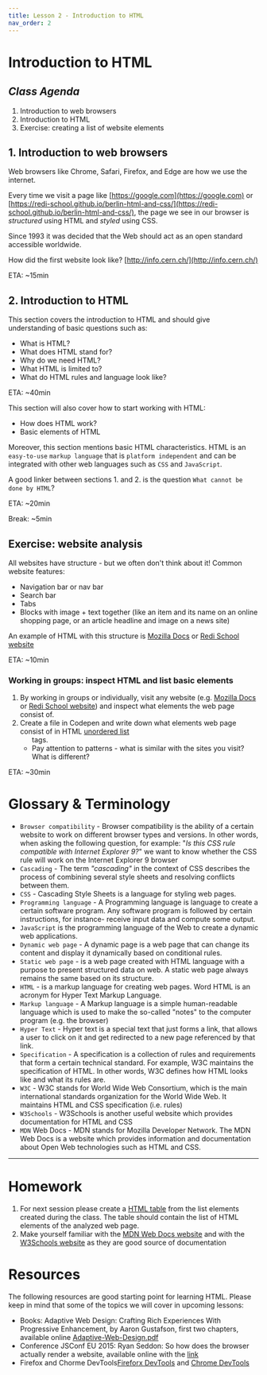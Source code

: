 ```yaml
---
title: Lesson 2 - Introduction to HTML
nav_order: 2
---
```


# Introduction to HTML

## _Class Agenda_

1. Introduction to web browsers
1. Introduction to HTML
1. Exercise: creating a list of website elements

## 1. Introduction to web browsers

Web browsers like Chrome, Safari, Firefox, and Edge are how we use the internet.

Every time we visit a page like [https://google.com](https://google.com) or [https://redi-school.github.io/berlin-html-and-css/](https://redi-school.github.io/berlin-html-and-css/), the page we see in our browser is _structured_ using HTML and _styled_ using CSS.

Since 1993 it was decided that the Web should act as an open standard accessible worldwide.

How did the first website look like? [http://info.cern.ch/](http://info.cern.ch/)

ETA: ~15min

## 2. Introduction to HTML

This section covers the introduction to HTML and should give understanding of basic questions such as:

- What is HTML?
- What does HTML stand for?
- Why do we need HTML?
- What HTML is limited to?
- What do HTML rules and language look like?

ETA: ~40min

This section will also cover how to start working with HTML:
- How does HTML work?
- Basic elements of HTML


Moreover, this section mentions basic HTML characteristics. HTML is an `easy-to-use` `markup language` that is `platform independent` and can be integrated with other web languages such as `CSS` and `JavaScript`.

A good linker between sections 1. and 2. is the question `What cannot be done by HTML`?

ETA: ~20min

Break: ~5min

## Exercise: website analysis

All websites have structure - but we often don't think about it! Common website features:

- Navigation bar or nav bar
- Search bar
- Tabs
- Blocks with image + text together (like an item and its name on an online shopping page, or an article headline and image on a news site)

An example of HTML with this structure is [Mozilla Docs](https://developer.mozilla.org/en-US/) or [Redi School website](https://www.redi-school.org/)

ETA: ~10min
### Working in groups: inspect HTML and list basic elements
1. By working in groups or individually, visit any website (e.g. [Mozilla Docs](https://developer.mozilla.org/en-US/) or [Redi School website](https://www.redi-school.org/)) and inspect what elements the web page consist of.
1. Create a file in Codepen and write down what elements web page consist of in HTML [unordered list <ul>](https://www.w3schools.com/tags/tag_ul.asp) tags.
1. Pay attention to patterns - what is similar with the sites you visit? What is different?

ETA: ~30min
# Glossary & Terminology

- `Browser compatibility` - Browser compatibility is the ability of a certain website to work on different browser types and versions. In other words, when asking the following question, for example: "_Is this CSS rule compatible with Internet Explorer 9?_" we want to know whether the CSS rule will work on the Internet Explorer 9 browser
- `Cascading` - The term _"cascading"_ in the context of CSS describes the process of combining several style sheets and resolving conflicts between them.
- `CSS` - Cascading Style Sheets is a language for styling web pages.
- `Programming language` - A Programming language is language to create a certain software program. Any software program is followed by certain instructions, for instance- receive input data and compute some output.
- `JavaScript` is the programming language of the Web to create a dynamic web applications.
- `Dynamic web page` - A dynamic page is a web page that can change its content and display it dynamically based on conditional rules. 
- `Static web page` - is a web page created with HTML language with a purpose to present structured data on web. A static web page always remains the same based on its structure.
- `HTML` - is a markup language for creating web pages. Word HTML is an acronym for Hyper Text Markup Language.
- `Markup language` - A Markup language is a simple human-readable language which is used to make the so-called "notes" to the computer program (e.g. the browser)
- `Hyper Text` - Hyper text is a special text that just forms a link, that allows a user to click on it and get redirected to a new page referenced by that link.
- `Specification` - A specification is a collection of rules and requirements that form a certain technical standard. For example, W3C maintains the specification of HTML. In other words, W3C defines how HTML looks like and what its rules are.
- `W3C` - W3C stands for World Wide Web Consortium, which is the main international standards organization for the World Wide Web. It maintains HTML and CSS specification (i.e. rules)
- `W3Schools` - W3Schools is another useful website which provides documentation for HTML and CSS
- `MDN` Web Docs - MDN stands for Mozilla Developer Network. The MDN Web Docs is a website which provides information and documentation about Open Web technologies such as HTML and CSS.

---

# Homework

1. For next session please create a [HTML table](https://developer.mozilla.org/en-US/docs/Learn/HTML/Tables/Basics) from the list elements created during the class. The table should contain the list of HTML elements of the analyzed web page.
2. Make yourself familiar with the [MDN Web Docs website](https://developer.mozilla.org/en-US/) and with the [W3Schools website](https://www.w3schools.com/) as they are good source of documentation

# Resources

The following resources are good starting point for learning HTML. Please keep in mind that some of the topics we will cover in upcoming lessons:

- Books: Adaptive Web Design: Crafting Rich Experiences With Progressive Enhancement, by Aaron Gustafson, first two chapters, available online [Adaptive-Web-Design.pdf](https://kammerkunst.de/data/Adaptive-Web-Design.pdf)
- Conference JSConf EU 2015: Ryan Seddon: So how does the browser actually render a website, available online with the [link](https://youtu.be/SmE4OwHztCc)
- Firefox and Chorme DevTools[Fireforx DevTools](https://firefox-source-docs.mozilla.org/devtools-user/) and [Chrome DevTools](https://developer.chrome.com/docs/devtools/)
